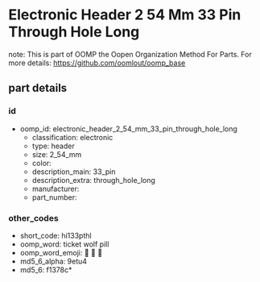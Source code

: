 # Electronic Header 2 54 Mm 33 Pin Through Hole Long  

note: This is part of OOMP the Oopen Organization Method For Parts. For more details: https://github.com/oomlout/oomp_base

##  part details





### id
* oomp_id: electronic_header_2_54_mm_33_pin_through_hole_long
  * classification: electronic
  * type: header
  * size: 2_54_mm
  * color: 
  * description_main: 33_pin
  * description_extra: through_hole_long
  * manufacturer: 
  * part_number: 

### other_codes
* short_code: hi133pthl
* oomp_word: ticket wolf pill
* oomp_word_emoji: :ticket: :wolf: :pill:
* md5_6_alpha: 9etu4
* md5_6: f1378c* 